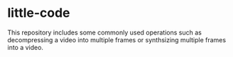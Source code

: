 # little-code
This repository includes some commonly used operations such as decompressing a video into multiple frames 
or synthsizing multiple frames into a video.
